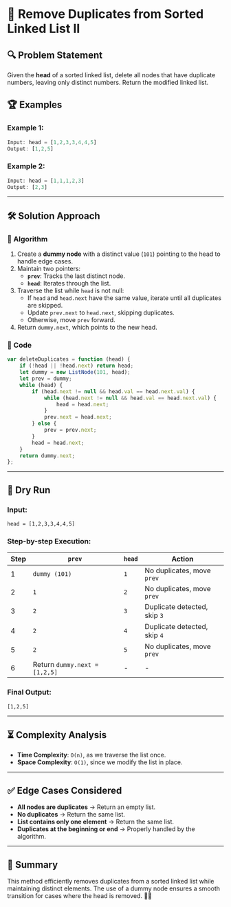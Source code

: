 # 🚀 Remove Duplicates from Sorted Linked List II

## 🔍 Problem Statement
Given the **head** of a sorted linked list, delete all nodes that have duplicate numbers, leaving only distinct numbers. Return the modified linked list.

## 🏆 Examples

### Example 1:
```javascript
Input: head = [1,2,3,3,4,4,5]
Output: [1,2,5]
```
### Example 2:
```javascript
Input: head = [1,1,1,2,3]
Output: [2,3]
```

---

## 🛠 Solution Approach

### 🔄 Algorithm
1. Create a **dummy node** with a distinct value (`101`) pointing to the head to handle edge cases.
2. Maintain two pointers:
   - **`prev`**: Tracks the last distinct node.
   - **`head`**: Iterates through the list.
3. Traverse the list while `head` is not null:
   - If `head` and `head.next` have the same value, iterate until all duplicates are skipped.
   - Update `prev.next` to `head.next`, skipping duplicates.
   - Otherwise, move `prev` forward.
4. Return `dummy.next`, which points to the new head.

### 📝 Code
```javascript
var deleteDuplicates = function (head) {
    if (!head || !head.next) return head;
    let dummy = new ListNode(101, head);
    let prev = dummy;
    while (head) {
        if (head.next != null && head.val == head.next.val) {
            while (head.next != null && head.val == head.next.val) {
                head = head.next;
            }
            prev.next = head.next;
        } else {
            prev = prev.next;
        }
        head = head.next;
    }
    return dummy.next;
};
```

---

## 🔬 Dry Run

### **Input:**
`head = [1,2,3,3,4,4,5]`

### **Step-by-step Execution:**
| Step | `prev` | `head` | Action |
|------|--------|--------|---------|
| 1 | `dummy (101)` | `1` | No duplicates, move `prev` |
| 2 | `1` | `2` | No duplicates, move `prev` |
| 3 | `2` | `3` | Duplicate detected, skip `3` |
| 4 | `2` | `4` | Duplicate detected, skip `4` |
| 5 | `2` | `5` | No duplicates, move `prev` |
| 6 | Return `dummy.next = [1,2,5]` | - | - |

### **Final Output:**
`[1,2,5]`

---

## ⏳ Complexity Analysis
- **Time Complexity**: `O(n)`, as we traverse the list once.
- **Space Complexity**: `O(1)`, since we modify the list in place.

---

## ✅ Edge Cases Considered
- **All nodes are duplicates** → Return an empty list.
- **No duplicates** → Return the same list.
- **List contains only one element** → Return the same list.
- **Duplicates at the beginning or end** → Properly handled by the algorithm.

---

## 🎯 Summary
This method efficiently removes duplicates from a sorted linked list while maintaining distinct elements. The use of a dummy node ensures a smooth transition for cases where the head is removed. 🚀🔥

